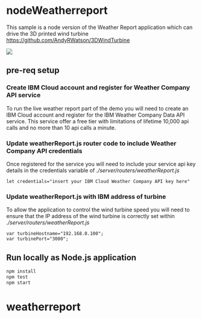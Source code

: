 # nodeWeatherreport

This sample is a node version of the Weather Report application which can drive the 3D printed wind turbine https://github.com/AndyRWatson/3DWindTurbine

[![](https://img.shields.io/badge/IBM%20Cloud-powered-blue.svg)](https://bluemix.net)

## pre-req setup
### Create IBM Cloud account and register for Weather Company API service
To run the live weather report part of the demo you will need to create an IBM Cloud account and register for the IBM Weather Company Data API service.   This service offer a free tier with limitations of lifetime 10,000 api calls and no more than 10 api calls a minute.   

### Update weatherReport.js router code to include Weather Company API credentials
Once registered for the service you will need to include your service api key details in the credentials variable of *./server/routers/weatherReport.js*

```
let credentials="insert your IBM Cloud Weather Company API key here"
```

### Update weatherReport.js with IBM address of turbine
To allow the application to control the wind turbine speed you will need to ensure that the IP address of the wind turbine is correctly set within *./server/routers/weatherReport.js*

```
var turbineHostname="192.168.0.100";
var turbinePort="3000";
```

## Run locally as Node.js application

```bash
npm install
npm test
npm start
```


# weatherreport
